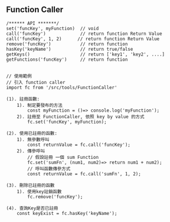 ## Function Caller
    /****** API *******/ 
    set('funcKey', myFunction)  // void
    call('funcKey')             // return function Return Value
    call('funcKey', 1, 2)      // return function Return Value
    remove('funcKey')           // return function
    hasKey('keyName')           // return true/false 
    getKeys()                   // return ['key1', 'key2', ....]    
    getFunctions('funcKey')     // return function


    // 使用範例
    // 引入 function caller 
    import fc from '/src/tools/FunctionCaller'
    
    (1). 註冊函數:
        1). 制定要發布的方法
            const myFunction = ()=> console.log('myFunction');
        2). 註冊至 FunctionCaller, 依照 key by value 的方式
            fc.set('funcKey', myFunction);

    (2). 使用已註冊的函數:
        1). 無參數呼叫
            const returnValue = fc.call('funcKey'); 
        2). 傳參呼叫
            // 假設註冊 一個 sum Function
            fc.set('sumFn', (num1, num2)=> return num1 + num2);
            // 呼叫函數傳參方式
            const returnValue = fc.call('sumFn', 1, 2);

    (3). 刪除已註冊的函數
        1). 使用key註銷函數
            fc.remove('funcKey');

    (4). 查詢Key是否已註冊
        const keyExist = fc.hasKey('keyName');
        